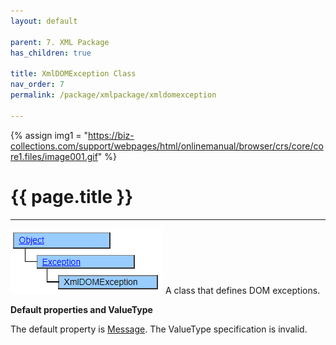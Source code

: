 ```yaml
---
layout: default

parent: 7. XML Package
has_children: true

title: XmlDOMException Class
nav_order: 7
permalink: /package/xmlpackage/xmldomexception

---
```

{% assign img1 = "https://biz-collections.com/support/webpages/html/onlinemanual/browser/crs/core/core1.files/image001.gif" %}

# {{ page.title }}

---

<a href="/img/Package/XML-XmlDOMExceptiontClass.png" target="_blank">
<img src="/img/Package/XML-XmlDOMExceptiontClass.png" alt="login image"></a>
A class that defines DOM exceptions.

**Default properties and ValueType**
 
The default property is [Message](/package/xmlpackage/xmldomexception/properties/message). The ValueType specification is invalid.